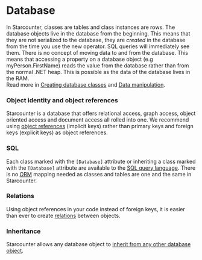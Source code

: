 # Database

In Starcounter, classes are tables and class instances are rows. The database objects live in the database from the beginning. This means that they are not serialized to the database, they are _created_ in the database from the time you use the new operator. SQL queries will immediately see them. There is no concept of moving data to and from the database. This means that accessing a property on a database object \(e.g myPerson.FirstName\) reads the value from the database rather than from the normal .NET heap. This is possible as the data of the database lives in the RAM.  
Read more in [Creating database classes](creating-database-classes.md) and [Data manipulation](data-manipulation.md).

### Object identity and object references

Starcounter is a database that offers relational access, graph access, object oriented access and document access all rolled into one. We recommend using [object references](object-identity-and-object-references.md) \(implicit keys\) rather than primary keys and foreign keys \(explicit keys\) as object references.

### SQL

Each class marked with the `[Database]` attribute or inheriting a class marked with the `[Database]` attribute are available to the [SQL query language](querying-using-sql.md). There is no [ORM](https://en.wikipedia.org/wiki/Object-relational_mapping) mapping needed as classes and tables are one and the same in Starcounter.

### Relations

Using object references in your code instead of foreign keys, it is easier than ever to create [relations](relations.md) between objects.

### Inheritance

Starcounter allows any database object to [inherit from any other database object](inheritance.md).





